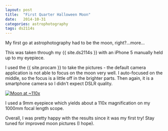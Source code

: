 ```yaml
---
layout: post
title:  "First Quarter Halloween Moon"
date:   2014-10-31
categories: astrophotography
tags: ds2114s
---
```


My first go at astrophotography had to be the moon, right?...more...


This was taken through my {{ site.ds2114s }} with an iPhone 5 manually held up to my eyepiece.

I used the {{ site.procam }} to take the pictures - the default camera application is not able to focus on the moon very well. I auto-focused on the middle, so the focus is a little off in the brighter parts. Then again, it is a smartphone camera so I didn't expect DSLR quality.

<p class="center limited-image"><a class="no-decor" href="{{ site.baseurl }}/images/moon/2014-10-30.png"><img alt="Moon at ~110x" src="{{ site.baseurl }}/images/moon/2014-10-30-small.png" /></a></p>


I used a 9mm eyepiece which yields about a 110x magnification on my 1000mm focal length scope.

Overall, I was pretty happy with the results since it was my first try! Stay tuned for improved moon pictures (I hope).